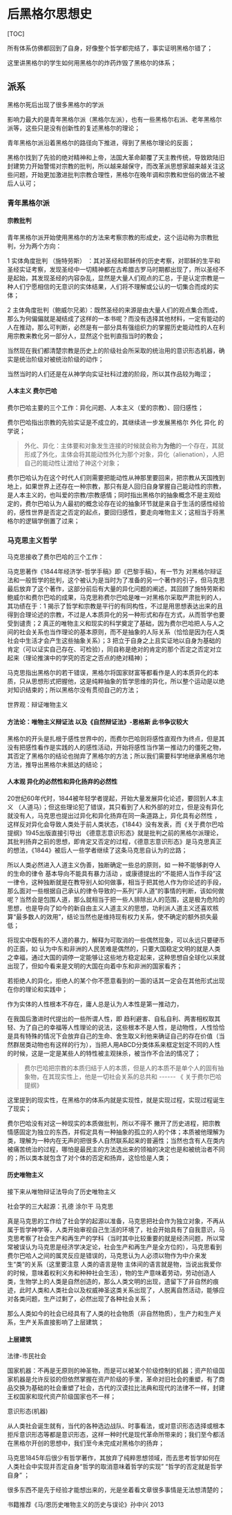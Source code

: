 # 后黑格尔思想史

[TOC]

所有体系仿佛都回到了自身，好像整个哲学都完结了，事实证明黑格尔错了；

这里讲黑格尔的学生如何用黑格尔的炸药炸毁了黑格尔的体系；

## 派系

黑格尔死后出现了很多黑格尔的学派

影响力最大的是青年黑格尔派（黑格尔左派），也有一些黑格尔右派、老年黑格尔派等，这些只是没有创新性的复述黑格尔的理论；

青年黑格尔派沿着黑格尔的路径向下推进，得到了黑格尔理论的反面；

黑格尔找到了先验的绝对精神和上帝，法国大革命颠覆了天主教传统，导致欧陆旧封建势力开始警惕对宗教的批判，所以越来越保守，而改革派思想家越来越关注这些问题，开始更加激进批判宗教合理性，黑格尔在晚年调和宗教和世俗的做法不被后人认可；

### 青年黑格尔派

#### 宗教批判

青年黑格尔派开始使用黑格尔的方法来考察宗教的形成史，这个运动称为宗教批判，分为两个方向：

1 实体角度批判 （施特劳斯） ：其对圣经和耶稣传的历史考察，对耶稣的生平和圣经实证考察，发现圣经中一切精神都在古希腊古罗马时期都出现了，所以圣经不是起始，其发现圣经的内容杂乱，显然是大量人们观点的汇总，于是认定宗教是一种人们宁愿相信的无意识的实体结果，人们将不理解或公认的一切集合而成的实体；

2 主体角度批判（鲍威尔兄弟）：既然圣经的来源是由大量人们的观点集合而成，那么为何偏偏就是凝结成了这样的一本书呢？而没有选择其他材料，一定有能动的人在推动，那么可判断，必然是有一部分具有强组织力的掌握历史能动性的人在利用宗教来教化另一部分人，显然这个批判直指当时的教会；

当然现在我们都清楚宗教是历史上的阶级社会所采取的统治用的意识形态机器，确实是统治阶级对被统治阶级的动作；

当然当时的人们还是在从神学向实证社科过渡的阶段，所以其作品较为晦涩；

#### 人本主义 费尔巴哈

费尔巴哈主要的三个工作：异化问题、人本主义（爱的宗教）、回归感性；

费尔巴哈指出宗教的先验实证是不成立的，其继续进一步发展黑格尔 外化 异化 的学说；

> 外化、异化：主体要和对象发生连接的时候就会称为**为他**的一个存在，其就形成了外化，主体会将其能动性外化为那个对象，异化（alienation），人把自己的能动性让渡给了神这个对象；

费尔巴哈认为在这个时代人们则需要把能动性从神那里要回来，把宗教从天国拽到地上，如果世界上还存在一种宗教，那只有是人回归自身掌握自己能动性的宗教，是人本主义的，也叫爱的宗教/宗教感情；同时指出黑格尔的抽象概念不是主观给定的，费尔巴哈认为人最初的概念论存在论的抽象环节就是来自于生活的感性经验的，感性世界是否定之否定的起点，要回归感性，要走向唯物主义；这相当于将黑格尔的逻辑学倒置了过来；

### 马克思主义哲学

马克思接收了费尔巴哈的三个工作： 

马克思著作《1844年经济学-哲学手稿》即《巴黎手稿》，有一节为 对黑格尔辩证法和一般哲学的批判，这个被认为是当时为了准备的另一个著作的引子，但马克思最后放弃了这个著作，这部分前后有大量的异化问题的阐述，其回顾了施特劳斯和鲍威尔和费尔巴哈的成果，马克思称费尔巴哈是唯一对黑格尔采取严肃批判的人，其功绩在于：1 揭示了哲学和宗教是平行的有同构性，不过是用思想表达出来的且得到合理论述的宗教，不过是人本质异化的另一种形式和存在方式，从而哲学也要受到谴责；2 真正的唯物主义和现实的科学奠定了基础，因为费尔巴哈把人与人之间的社会关系也当作理论的基本原则，而不是抽象的人际关系（恰恰是因为在人类社会中生活才会产生这些抽象关系）；3 把立于自身之上且实证地以自身为基础的肯定（可以证实自己存在、可检验），同自称是绝对的肯定的那个否定之否定对立起来（理论推演中的学究的否定之否点的绝对精神）；

马克思指出黑格尔的若干错误，黑格尔将国家财富等都看作是人的本质异化的本质，只从思想形式把握他，这是纯粹抽象的哲学思维的异化，所以整个运动是以绝对知识结束的；所以黑格尔没有贯彻自己的方法；

世界观：辩证唯物主义

#### 方法论：唯物主义辩证法  以及《自然辩证法》-恩格斯  此书争议较大

黑格尔的开头是扎根于感性世界中的，而费尔巴哈则将感性直观作为终点，但是其没有把感性看作是实践的人的感性活动，开始将感性当作第一推动力的僵死之物，其否定了黑格尔的结论也抛弃了黑格尔的方法；所以我们需要科学地继承黑格尔地方法，推导出黑格尔未抵达的结论；

#### 人本观 异化的必然性和异化扬弃的必然性

20世纪60年代时，1844被年轻学者提起，开始大量发展异化论述，要回到人本主义 （人道马）；但这些理论犯了错误，其只看到了人和外部的对立，但是没有异化就没有人，马克思也提出过异化和异化扬弃在同一条道路上，异化具有必然性  ，这样反对异化会导致人类处于前人类状态，《1844》没有发表，而《关于费尔巴哈提纲》1945出版直接引导出 《德意志意识形态》就是批判之前的黑格尔派理论，其批判扬弃之前的思想，即肯定又否定的过程，《德意志意识形态》是马克思真正的想法，《1844》被后人一些学者继续了这条马克思自认为的岔路； 

所以人类必然进入人道主义伪善，独断确定一些总的原则，如 一种不能够剥夺人的生命的律令 基本导向不能具有暴力活动 ，或康德提出的“不能把人当作手段”这一律令，这种独断就是在教导别人如何做事，相当于把其他人作为你论述的手段，那么面对一些根据自己承认的律令导致的一系列“非人道”的事情的判断，该如何做呢？当然会是包围人道，那么就相当于把一些人排除出人的范围，这是极为危险的思想，也是导向了如今的新自由主义人道主义的思想，功利派人道主义还喜欢核算“最多数人的效用”，结论当然也是维持现有权力关系，使不确定的额外损失最低；

将现实中既有的不人道的暴力，解释为可取消的一些偶然现象，可以永远只要硬币的正面，如 认为中东和非洲的人民苦难是偶然的，只要大国稳定文明的就是人类之幸福，通过大国的调停一定能够让这些地方稳定起来，这种思想自全球化以来就出现了，但如今看来是文明的大国在向着中东和非洲的国家看齐；

若拒绝人的异化，拒绝人的某个你不愿意看到的一面的话其一定会在其他形式出现在你的理论和实践中；

作为实体的人性根本不存在，庸人总是认为人本性是第一推动力，

在我国后激进时代提出的一些所谓人性，即 趋利避害、自私自利、两害相权取其轻、为了自己的幸福等人性理论的说法，这些根本不是人性，是动物性，人性恰恰是具有特殊的情况下会放弃自己的生命、舍生取义利他来确证自己的存在价值（当然群居类动物也有这样的行为），当把人用ABCD分类体系来框定划定不同的人性的时候，这是一定是某些人的特性被主观抹杀，被当作不合法的情况了；

> 费尔巴哈把宗教的本质归结于人的本质，但是人的本质不是单个人的固有抽象物，在其现实性上，他是一切社会关系的总共和 ------ 《 关于费尔巴哈提纲》

这里提到的现实性，在黑格尔的体系内就是实现性，就是实现过程，实现过程诞生了现实；

费尔巴哈没有对这一种现实的本质做批判，所以不得不 撇开了历史进程，把宗教情感固定为独立的东西，并假定具有一种抽象的孤立的人的个体；本质被他理解为类，理解为一种内在无声的把很多人自然联系起来的普遍性；当然也含有人在类内被痛苦统治的过程，哪怕是最民主的方法选出来的领袖的决定也是和被统治者不同的；所以类本就包含了对个体的否定和扬弃，这恰恰是人类；

#### 历史唯物主义

接下来从唯物辩证法导向了历史唯物主义

社会学的三大起源：孔德 涂尔干 马克思

真是马克思的工作给了社会学的起源以准备，马克思把社会作为独立对象，不再从属于哲学神学等，人类开始审视自己生活的环境了，社会开始具有了自我意识，马克思考察了社会生产和再生产的学科（当时其中比较重要的就是经济问题，所以常常被误认为马克思是经济学决定论，社会生产和再生产是全方位的），马克思看到费尔巴哈人之间的属灵反应是错误的，马克思认为人必须以物作为中介来发生“类”的关系（这里要注意 人类的语言是物 主体间的语言就是物，当说出我爱你的时候，意味着权利义务和种种社会生活），物的生产意味着劳动，劳动创造人类，生物学上的人类是自然创造的，那么人类文明的出现，遗留下了非自然的痕迹，此时人类和人类社会以及权威神圣这类关系出现了，人脱离自然活动，能够应对各类问题，生产过剩了，必然出现了各种社会关系；

那么人类如今的社会已经具有了人类的社会物质（非自然物质），生产力和生产关系，生产关系直接影响了上层建筑；

#### 上层建筑

法律-市民社会

国家机器：不再是无原则的神圣物，而是可以被某个阶级控制的机器；资产阶级国家机器是允许反驳的但依然掌握在资产阶级的手里，革命对旧社会的重塑，有了商品交换为基础的社会重塑了社会，古代的汉谟拉比法典和现代的法律不一样，封建王权国家和现代资产阶级国家也不一样；

意识形态(机器)

从人类社会诞生就有，当代的各种选边战队、时事看法，或对意识形态选择或根本拒斥意识形态等都是意识形态，这样一种时代是现代革命所带来的；我们至今都活在黑格尔开创的思想中，我们至今未完成对黑格尔的扬弃；

马克思1845年后很少有哲学著作，其放弃了纯粹思想领域，而去思考哲学如何在人类社会中实现并否定自身“哲学的取消意味着哲学的实现”   “哲学的否定就是哲学自身” ；

很多东西不是先于经验才能想出来的，光是坐着看文章很多事情是无法想清楚的；





书籍推荐《马/恩历史唯物主义的历史与误论》孙中兴 2013







